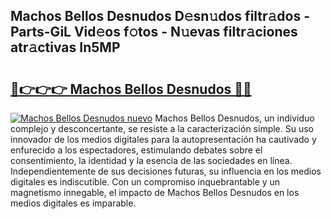 ## Machos Bellos Desnudos D𝚎sn𝚞dos filtr𝚊dos - Parts-GiL Vid𝚎os f𝚘tos - N𝚞evas filtr𝚊ciones atr𝚊ctivas In5MP

# <h2><a href="http://mb683ln.tromn.icu/?c=Machos+Bellos+Desnudos">🔗👉👉👉 Machos Bellos Desnudos 🔗🔗</a></h2>

[![Machos Bellos Desnudos nuevo](https://i.imgur.com/pEAQMta.gif)](http://mb683ln.tromn.icu/?c=Machos+Bellos+Desnudos)
Machos Bellos Desnudos, un individuo complejo y desconcertante, se resiste a la caracterización simple. Su uso innovador de los medios digitales para la autopresentación ha cautivado y enfurecido a los espectadores, estimulando debates sobre el consentimiento, la identidad y la esencia de las sociedades en línea. Independientemente de sus decisiones futuras, su influencia en los medios digitales es indiscutible. Con un compromiso inquebrantable y un magnetismo innegable, el impacto de Machos Bellos Desnudos en los medios digitales es imparable.
